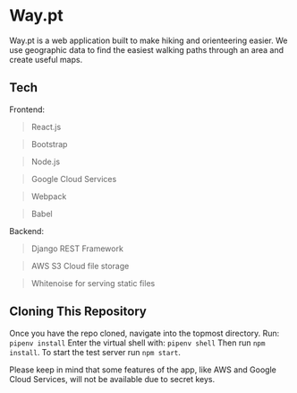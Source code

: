 # Way.pt
 
 Way.pt is a web application built to make hiking and orienteering easier. We use geographic data to find the easiest walking paths through an area and create useful maps.

## Tech

Frontend:

> React.js

> Bootstrap

> Node.js

> Google Cloud Services

> Webpack

> Babel

Backend:

> Django REST Framework

> AWS S3 Cloud file storage

> Whitenoise for serving static files 


## Cloning This Repository

Once you have the repo cloned, navigate into the topmost directory. Run:
`pipenv install`
Enter the virtual shell with:
`pipenv shell`
Then run `npm install`. To start the test server run `npm start`. 

Please keep in mind that some features of the app, like AWS and Google Cloud Services, will not be available due to secret keys.
